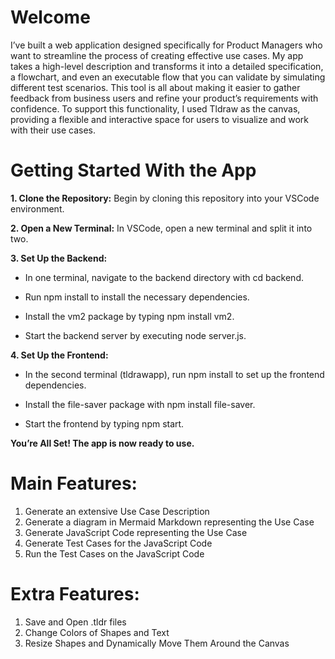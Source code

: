 # Welcome
I’ve built a web application designed specifically for Product Managers who want to streamline the process of creating effective use cases. My app takes a high-level description and transforms it into a detailed specification, a flowchart, and even an executable flow that you can validate by simulating different test scenarios. This tool is all about making it easier to gather feedback from business users and refine your product’s requirements with confidence. To support this functionality, I used Tldraw as the canvas, providing a flexible and interactive space for users to visualize and work with their use cases.

# Getting Started With the App
**1. Clone the Repository:** Begin by cloning this repository into your VSCode environment.

**2. Open a New Terminal:** In VSCode, open a new terminal and split it into two.

**3. Set Up the Backend:**
- In one terminal, navigate to the backend directory with cd backend.
  
- Run npm install to install the necessary dependencies.
  
- Install the vm2 package by typing npm install vm2.
  
- Start the backend server by executing node server.js.
  
**4. Set Up the Frontend:**
- In the second terminal (tldrawapp), run npm install to set up the frontend dependencies.
  
- Install the file-saver package with npm install file-saver.
  
- Start the frontend by typing npm start.

**You’re All Set! The app is now ready to use.**

# Main Features:
1. Generate an extensive Use Case Description
2. Generate a diagram in Mermaid Markdown representing the Use Case
3. Generate JavaScript Code representing the Use Case
4. Generate Test Cases for the JavaScript Code
5. Run the Test Cases on the JavaScript Code

# Extra Features:
1. Save and Open .tldr files
2. Change Colors of Shapes and Text
3. Resize Shapes and Dynamically Move Them Around the Canvas
